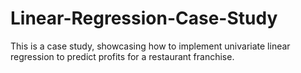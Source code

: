 # Linear-Regression-Case-Study
This is a case study, showcasing how to implement univariate linear regression to predict profits for a restaurant franchise.
